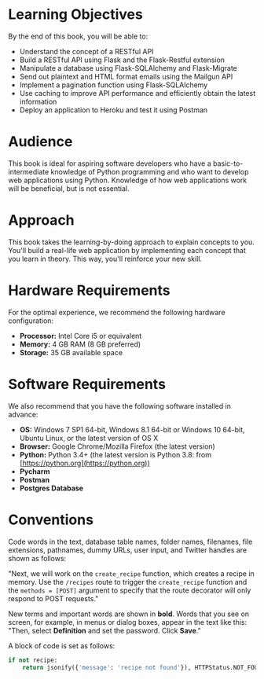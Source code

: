 # Learning Objectives

By the end of this book, you will be able to:

- Understand the concept of a RESTful API
- Build a RESTful API using Flask and the Flask-Restful extension
- Manipulate a database using Flask-SQLAlchemy and Flask-Migrate
- Send out plaintext and HTML format emails using the Mailgun API
- Implement a pagination function using Flask-SQLAlchemy
- Use caching to improve API performance and efficiently obtain the latest information
- Deploy an application to Heroku and test it using Postman

# Audience

This book is ideal for aspiring software developers who have a basic-to-intermediate knowledge of Python programming and who want to develop web applications using Python. Knowledge of how web applications work will be beneficial, but is not essential.

# Approach

This book takes the learning-by-doing approach to explain concepts to you. You'll build a real-life web application by implementing each concept that you learn in theory. This way, you'll reinforce your new skill.

# Hardware Requirements

For the optimal experience, we recommend the following hardware configuration:

- **Processor:** Intel Core i5 or equivalent
- **Memory:** 4 GB RAM (8 GB preferred)
- **Storage:** 35 GB available space

# Software Requirements

We also recommend that you have the following software installed in advance:

- **OS:** Windows 7 SP1 64-bit, Windows 8.1 64-bit or Windows 10 64-bit, Ubuntu Linux, or the latest version of OS X
- **Browser:** Google Chrome/Mozilla Firefox (the latest version)
- **Python:** Python 3.4+ (the latest version is Python 3.8: from [https://python.org](https://python.org))
- **Pycharm**
- **Postman**
- **Postgres Database**

# Conventions

Code words in the text, database table names, folder names, filenames, file extensions, pathnames, dummy URLs, user input, and Twitter handles are shown as follows:

"Next, we will work on the `create_recipe` function, which creates a recipe in memory. Use the `/recipes` route to trigger the `create_recipe` function and the `methods = [POST]` argument to specify that the route decorator will only respond to POST requests."

New terms and important words are shown in **bold**. Words that you see on screen, for example, in menus or dialog boxes, appear in the text like this: "Then, select **Definition** and set the password. Click **Save**."

A block of code is set as follows:

```python
if not recipe:
    return jsonify({'message': 'recipe not found'}), HTTPStatus.NOT_FOUND
